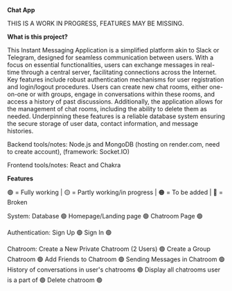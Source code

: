 **Chat App**

THIS IS A WORK IN PROGRESS, FEATURES MAY BE MISSING.


**What is this project?**

This Instant Messaging Application is a simplified platform akin to Slack or Telegram, designed for seamless communication between users. With a focus on essential functionalities, users can exchange messages in real-time through a central server, facilitating connections across the Internet. Key features include robust authentication mechanisms for user registration and login/logout procedures. Users can create new chat rooms, either one-on-one or with groups, engage in conversations within these rooms, and access a history of past discussions. Additionally, the application allows for the management of chat rooms, including the ability to delete them as needed. Underpinning these features is a reliable database system ensuring the secure storage of user data, contact information, and message histories.

Backend tools/notes: Node.js and MongoDB (hosting on render.com, need to create account), (framework: Socket.IO)

Frontend tools/notes: React and Chakra 

**Features**

🟢 = Fully working | 🟡 = Partly working/in progress | 🟠 = To be added | 🔴 = Broken

System:
  Database 🟢
  Homepage/Landing page 🟢
  Chatroom Page 🟢

Authentication:
  Sign Up 🟢
  Sign In 🟢

Chatroom:
  Create a New Private Chatroom (2 Users) 🟢
  Create a Group Chatroom 🟢
  Add Friends to Chatroom 🟢
  Sending Messages in Chatroom 🟢
  History of conversations in user's chatrooms 🟢
  Display all chatrooms user is a part of 🟢
  Delete chatroom 🟢
  




